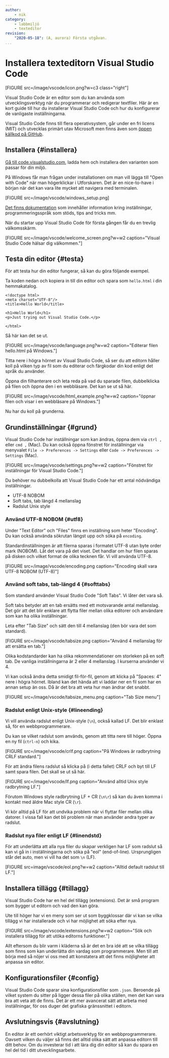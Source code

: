 ```yaml
---
author:
    - nik
category:
    - labbmiljö
    - texteditor
revision:
    "2020-05-18": (A, aurora) Första utgåvan.
...
```

Installera texteditorn Visual Studio Code
==================================

[FIGURE src=/image/vscode/icon.png?w=c3 class="right"]

Visual Studio Code är en editor som du kan använda som utvecklingsverktyg när du programmerar och redigerar textfiler. Här är en kort guide till hur du installerar Visual Studio Code och hur du konfigurerar de vanligaste inställningarna.

<!--more-->

Visual Studio Code finns till flera operativsystem, går under en fri licens (MIT) och utvecklas primärt utav Microsoft men finns även som [öppen källkod på GitHub](https://github.com/microsoft/vscode).



Installera {#installera}
--------------------------------------

[Gå till code.visualstudio.com](https://code.visualstudio.com/), ladda hem och installera den varianten som passar för din miljö.

På Windows får man frågan under installationen om man vill lägga till "Open with Code" när man högerklickar i Utforskaren. Det är en nice-to-have i början när det kan vara lite mycket att navigera med terminalen.

[FIGURE src=/image/vscode/windows_setup.png]

[Det finns dokumentation](https://code.visualstudio.com/docs) som innehåller information kring inställningar, programmeringsspråk som stöds, tips and tricks mm.

När du startar upp Visual Studio Code för första gången får du en trevlig välkomsskärm.

[FIGURE src=/image/vscode/welcome_screen.png?w=w2 caption="Visual Studio Code hälsar dig välkommen."]



Testa din editor {#testa}
--------------------------------------

För att testa hur din editor fungerar, så kan du göra följande exempel.

Ta koden nedan och kopiera in till din editor och spara som `hello.html` i din hemmakatalog.

```text
<!doctype html>
<meta charset="UTF-8"/>
<title>Hello World</title>

<h1>Hello World</h1>
<p>Just trying out Visual Studio Code.</p>

</html>
```

Så här kan det se ut.

[FIGURE src=/image/vscode/language.png?w=w2 caption="Editerar filen hello.html på Windows."]

Titta nere i högra hörnet av Visual Studio Code, så ser du att editorn håller koll på vilken typ av fil som du editerar och färgkodar din kod enligt det språk du använder.

Öppna din filhanterare och leta reda på vad du sparade filen, dubbelklicka på filen och öppna den i en webbläsare. Det kan se ut så här.

[FIGURE src=/image/vscode/html_example.png?w=w2 caption="öppnar filen och visar i en webbläsare på Windows."]

Nu har du koll på grunderna.



Grundinställningar {#grund}
--------------------------------------

Visual Studio Code har inställningar som kan ändras, öppna dem via `ctrl ,` eller `cmd ,` (Mac). Du kan också öppna fönstret för inställningar via menyvalet `File -> Preferences -> Settings` eller `Code -> Preferences -> Settings` (Mac).

[FIGURE src=/image/vscode/settings.png?w=w2 caption="Fönstret för inställningar för Visual Studio Code."]

Du behöver nu dubbelkolla att Visual Studio Code har ett antal nödvändiga inställningar.

* UTF-8 NOBOM
* Soft tabs, tab längd 4 mellanslag
* Radslut Unix style



### Använd UTF-8 NOBOM {#utf8}

Under "Text Editor" och "Files" finns en inställning som heter "Encoding". Du kan också använda sökrutan längst upp och söka på `encoding`.

Standardinställningen är att filerna sparas i formatet UTF-8 utan byte order mark (NOBOM). Låt det vara på det viset. Det handlar om hur filen sparas på disken och vilket format de olika tecknen får. Vi vill använda UTF-8.

[FIGURE src=/image/vscode/encoding.png caption="Encoding skall vara UTF-8 NOBOM (UTF-8)"]



### Använd soft tabs, tab-längd 4 {#softtabs}

Som standard använder Visual Studio Code "Soft Tabs". Vi låter det vara så.

Soft tabs betyder att en tab ersätts med ett motsvarande antal mellanslag. Det gör att det blir enklare att flytta filer mellan olika editorer och användare som kan ha olika inställningar.

Leta efter "Tab Size" och sätt den till 4 mellanslag (den bör vara det som standard).
 
[FIGURE src=/image/vscode/tabsize.png caption="Använd 4 mellanslag för att ersätta en tab."]

Olika kodstandarder kan ha olika rekommendationer om storleken på en soft tab. De vanliga inställningarna är 2 eller 4 mellanslag. I kurserna använder vi 4.

Vi kan också ändra detta smidigt fil-för-fil, genom att klicka på "Spaces: 4" nere i högra hörnet. Ibland kan det hända att vi laddar ner en fil som har en annan setup än oss. Då är det bra att veta hur man ändrar det snabbt.

[FIGURE src=/image/vscode/tabsize_menu.png caption="Tab Size menu"]

### Radslut enligt Unix-style {#lineending}

Vi vill använda radslut enligt Unix-style (`\n`), också kallad LF. Det blir enklast så, för en webbprogrammerare.

Du kan se vilket radslut som används, genom att titta nere till höger. Öppna en ny fil (`ctrl-n`) och kika.

[FIGURE src=/image/vscode/crlf.png caption="På Windows är radbrytning CRLF standard."]

För att ändra filens radslut så klicka på (i detta fallet) CRLF och byt till LF samt spara filen. Det skall se ut så här.

[FIGURE src=/image/vscode/lf.png caption="Använd alltid Unix style radbrytning LF."]

Förutom Windows style radbrytning LF + CR (`\n\r`) så kan du även komma i kontakt med äldre Mac style CR (`\r`).

Vi kör alltid på LF för att undvika problem när vi flyttar filer mellan olika datorer. I vissa fall kan det bli problem när man använder andra typer av radslut. 



### Radslut nya filer enligt LF {#linendstd}

För att underlätta att alla nya filer du skapar verkligen har LF som radslut så kan vi gå in i inställningarna och söka på "eol" (end-of-line). Ursprungligen står det auto, men vi vill ha det som `\n` (LF).

[FIGURE src=image/vscode/eol.png?w=w2 caption="Alltid default radslut till LF."]



Installera tillägg {#tillagg}
--------------------------------------

Visual Studio Code har en hel del tillägg (extensions). Det är små program som bygger ut editorn och vad den kan göra.

Ute till höger har vi en meny som ser ut som byggklossar där vi kan se vilka tillägg vi har installerade och vi har möjlighet att söka efter nya.

[FIGURE src=/image/vscode/extensions.png?w=w2 caption="Sök och installera tillägg för att utöka editorns funktioner."]

Allt eftersom du blir varm i kläderna så är det en bra idé att se vilka tillägg som finns som kan underlätta din vardag som programmerare. Men till att börja med så nöjer vi oss med att konstatera att det finns möjligheter att anpassa sin editor.


Konfigurationsfiler {#config}
--------------------------------------

Visual Studio Code sparar sina konfigurationsfiler som `.json`. Beroende på vilket system du sitter på ligger dessa filer på olika ställen, men det kan vara bra att veta att de finns. Det är ett mer avancerat sätt att arbeta med inställningar, för oss duger det grafiska gränssnittet i editorn.


Avslutningsvis {#avslutning}
--------------------------------------

En editor är ett oerhört viktigt arbetsverktyg för en webbprogrammerare. Oavsett vilken du väljer så finns det alltid olika sätt att anpassa editorn till ditt behov. Om du investerar tid i att lära dig din editor så kan du spara en hel del tid i ditt utvecklingsarbete. 
